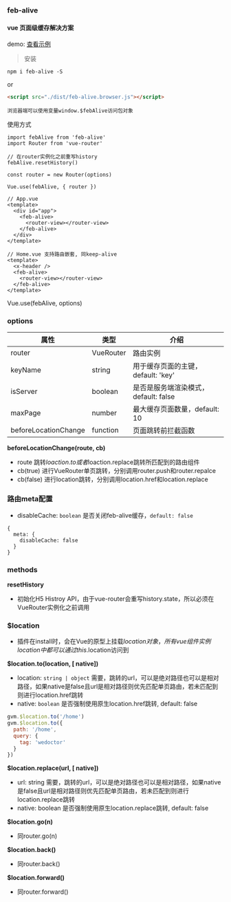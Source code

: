### feb-alive
#### vue 页面级缓存解决方案
demo: [查看示例](http://demo.hgaoke.com/febalive)

> 安装
```
npm i feb-alive -S
```

or

```html
<script src="./dist/feb-alive.browser.js"></script>
```
`浏览器端可以使用变量window.$febAlive访问包对象`

使用方式
```
import febAlive from 'feb-alive'
import Router from 'vue-router'

// 在router实例化之前重写history
febAlive.resetHistory()

const router = new Router(options)

Vue.use(febAlive, { router })
```
```
// App.vue
<template>
  <div id="app">
    <feb-alive>
      <router-view></router-view>
    </feb-alive>
  </div>
</template>
```
```
// Home.vue 支持路由嵌套, 同keep-alive
<template>
  <x-header />
  <feb-alive>
    <router-view></router-view>
  </feb-alive>
</template>
```

Vue.use(febAlive, options)

### options
| 属性 | 类型 | 介绍 |
| - | - | - |
| router | VueRouter | 路由实例 |
| keyName | string | 用于缓存页面的主键，default: 'key' |
| isServer | boolean | 是否是服务端渲染模式，default: false |
| maxPage | number | 最大缓存页面数量，default: 10 |
| beforeLocationChange | function | 页面跳转前拦截函数 |

**beforeLocationChange(route, cb)**
* route 跳转$loaction.to或者$loaction.replace跳转所匹配到的路由组件
* cb(true) 进行VueRouter单页跳转，分别调用router.push和router.repalce
* cb(false) 进行location跳转，分别调用location.href和location.replace

### 路由meta配置
* disableCache: `boolean` 是否关闭feb-alive缓存，`default: false`
```
{
  meta: {
    disableCache: false
  }
}
```
### methods

**resetHistory**
* 初始化H5 Histroy API，由于vue-router会重写history.state，所以必须在VueRouter实例化之前调用

### $location
* 插件在install时，会在Vue的原型上挂载$location对象，所有vue组件实例location中都可以通过this.$location访问到

**$location.to(location, [ native])**
* location: `string | object` 需要，跳转的url，可以是绝对路径也可以是相对路径，如果native是false且url是相对路径则优先匹配单页路由，若未匹配到则进行location.href跳转
* native: `boolean` 是否强制使用原生location.href跳转, default: false
```js
gvm.$location.to('/home')
gvm.$location.to({
  path: '/home',
  query: {
    tag: 'wedoctor'
  }
})
```

**$location.replace(url, [ native])**
* url: string 需要，跳转的url，可以是绝对路径也可以是相对路径，如果native是false且url是相对路径则优先匹配单页路由，若未匹配到则进行location.replace跳转
* native: boolean 是否强制使用原生location.replace跳转, default: false

**$location.go(n)**
* 同router.go(n)

**$location.back()**
* 同router.back()

**$location.forward()**
* 同router.forward()
